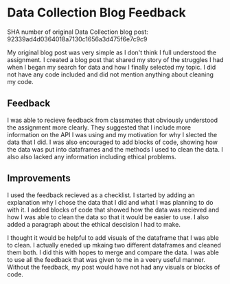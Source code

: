 # Data Collection Blog Feedback

SHA number of original Data Collection blog post: 92339ad4d0364018a7130c1656a3d475f6e7c9c9

My original blog post was very simple as I don't think I full understood the assignment. I created a blog post that shared my story of the struggles I had when I began my search for data and how I finally selected my topic. I did not have any code included and did not mention anything about cleaning my code.

## Feedback

I was able to recieve feedback from classmates that obviously understood the assignment more clearly. They suggested that I include more information on the API I was using and my motivation for why I slected the data that I did. I was also encouraged to add blocks of code, showing how the data was put into dataframes and the methods I used to clean the data. I also also lacked any information including ethical problems.

## Improvements

I used the feedback recieved as a checklist. I started by adding an explanation why I chose the data that I did and what I was planning to do with it. I added blocks of code that showed how the data was recieved and how I was able to clean the data so that it would be easier to use. I also added a paragraph about the ethical descision I had to make. 

I thought it would be helpful to add visuals of the dataframe that I was able to clean. I actually eneded up mkaing two different dataframes and cleaned them both. I did this with hopes to merge and compare the data. I was able to use all the feedback that was given to me in a veery useful manner. Without the feedback, my post would have not had any visuals or blocks of code.

